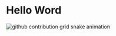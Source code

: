 <h1>Hello Word</h1>


<picture align="center">
  <source media="(prefers-color-scheme: dark)" srcset="https://raw.githubusercontent.com/BryandexDevloper/BryandexDevloper/output/github-contribution-grid-snake-dark.svg">
  <source media="(prefers-color-scheme: light)" srcset="https://raw.githubusercontent.com/BryandexDevloper/BryandexDevloper/output/github-contribution-grid-snake-dark.svg">
  <img align="center" alt="github contribution grid snake animation" src="https://raw.githubusercontent.com/BryandexDevloper/BryandexDevloper/output/github-contribution-grid-snake.svg">
</picture>
<br></br>
